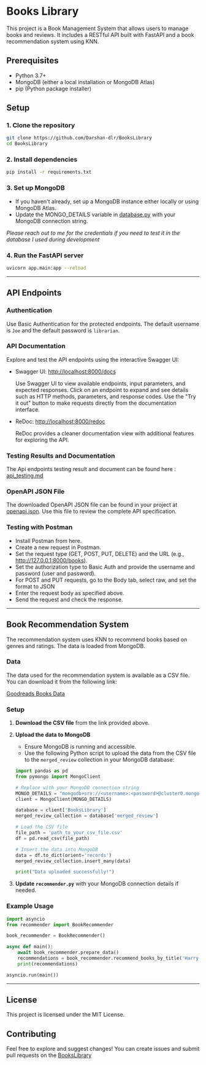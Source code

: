 # Books Library

This project is a Book Management System that allows users to manage books and reviews. It includes a RESTful API built with FastAPI and a book recommendation system using KNN.

## Prerequisites

- Python 3.7+
- MongoDB (either a local installation or MongoDB Atlas)
- pip (Python package installer)

## Setup

### 1. Clone the repository

```bash
git clone https://github.com/Darshan-dlr/BooksLibrary
cd BooksLibrary
```

###  2. Install dependencies
```bash 
pip install -r requirements.txt
```

### 3.  Set up MongoDB
- If you haven't already, set up a MongoDB instance either locally or using MongoDB Atlas.
- Update the MONGO_DETAILS variable in [database.py](https://github.com/Darshan-dlr/BooksLibrary/blob/5ac33b3a6d4298fee15387993bc5b8c01b490590/app/database.py#L7) with your MongoDB connection string.

_Please reach out to me for the credentials if you need to test it in the database I used during development_

### 4. Run the FastAPI server
```bash
uvicorn app.main:app --reload
```

---

## API Endpoints

### Authentication

Use Basic Authentication for the protected endpoints. The default username is `Joe` and the default password is `librarian`.

### API Documentation

Explore and test the API endpoints using the interactive Swagger UI:

- Swagger UI: [http://localhost:8000/docs](http://localhost:8000/docs)
  
  Use Swagger UI to view available endpoints, input parameters, and expected responses. Click on an endpoint to expand and see details such as HTTP methods, parameters, and response codes. Use the "Try it out" button to make requests directly from the documentation interface.

- ReDoc: [http://localhost:8000/redoc](http://localhost:8000/redoc)
  
  ReDoc provides a cleaner documentation view with additional features for exploring the API.

### Testing Results and Documentation

The Api endpoints testing result and document can be found here : [api_testing.md](https://github.com/Darshan-dlr/BooksLibrary/blob/main/docs/api_testing.md)

### OpenAPI JSON File

The downloaded OpenAPI JSON file can be found in your project at [openapi.json](https://github.com/Darshan-dlr/BooksLibrary/blob/main/docs/openapi.json). Use this file to review the complete API specification.


### Testing with Postman
- Install Postman from here.
- Create a new request in Postman.
- Set the request type (GET, POST, PUT, DELETE) and the URL (e.g., http://127.0.0.1:8000/books).
- Set the authorization type to Basic Auth and provide the username and password (user and password).
- For POST and PUT requests, go to the Body tab, select raw, and set the format to JSON
- Enter the request body as specified above.
- Send the request and check the response.

---
## Book Recommendation System

The recommendation system uses KNN to recommend books based on genres and ratings. The data is loaded from MongoDB.

### Data

The data used for the recommendation system is available as a CSV file. You can download it from the following link:

[Goodreads Books Data](https://www.kaggle.com/datasets/ishikajohari/best-books-10k-multi-genre-data?resource=download)

### Setup

1. **Download the CSV file** from the link provided above.

2. **Upload the data to MongoDB**

    - Ensure MongoDB is running and accessible.
    - Use the following Python script to upload the data from the CSV file to the `merged_review` collection in your MongoDB database:

    ```python
    import pandas as pd
    from pymongo import MongoClient

    # Replace with your MongoDB connection string
    MONGO_DETAILS = "mongodb+srv://<username>:<password>@cluster0.mongodb.net/test?retryWrites=true&w=majority"
    client = MongoClient(MONGO_DETAILS)

    database = client['BooksLibrary']
    merged_review_collection = database['merged_review']

    # Load the CSV file
    file_path = 'path_to_your_csv_file.csv'
    df = pd.read_csv(file_path)

    # Insert the data into MongoDB
    data = df.to_dict(orient='records')
    merged_review_collection.insert_many(data)

    print("Data uploaded successfully!")
    ```

3. **Update `recommender.py`** with your MongoDB connection details if needed.

### Example Usage

```python
import asyncio
from recommender import BookRecommender

book_recommender = BookRecommender()

async def main():
    await book_recommender.prepare_data()
    recommendations = book_recommender.recommend_books_by_title('Harry Potter', min_rating=4.0)
    print(recommendations)

asyncio.run(main())
```

---

## License
This project is licensed under the MIT License.

## Contributing
Feel free to explore and suggest changes! You can create issues and submit pull requests on the [BooksLibrary](https://github.com/Darshan-dlr/BooksLibrary/) 
